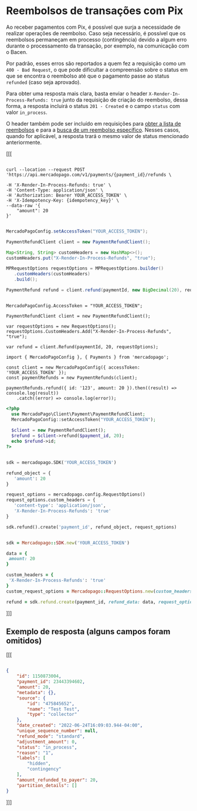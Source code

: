 # Reembolsos de transações com Pix


Ao receber pagamentos com Pix, é possível que surja a necessidade de realizar operações de reembolso. Caso seja necessário, é possível que os reembolsos permaneçam em processo (contingência) devido a algum erro durante o processamento da transação, por exemplo, na comunicação com o Bacen. 

Por padrão, esses erros são reportados a quem fez a requisição como um `400 - Bad Request`, o que pode dificultar a compreensão sobre o status em que se encontra o reembolso até que o pagamento passe ao status `refunded` (caso seja aprovado). 

Para obter uma resposta mais clara, basta enviar o header `X-Render-In-Process-Refunds: true`  junto da requisição de criação do reembolso, dessa forma, a resposta incluirá o status  `201 - Created` e o campo `status` com valor `in_process`. 

O header também pode ser incluído em requisições para [obter a lista de reembolsos](/developers/pt/reference/chargebacks/_payments_id_refunds/get) e para a [busca de um reembolso específico](/developers/pt/reference/chargebacks/_payments_id_refunds_refund_id/get). Nesses casos, quando for aplicável, a resposta trará o mesmo valor de status mencionado anteriormente.

[[[
```curl

curl --location --request POST 'https://api.mercadopago.com/v1/payments/{payment_id}/refunds \

-H 'X-Render-In-Process-Refunds: true' \
-H 'Content-Type: application/json' \
-H 'Authorization: Bearer YOUR_ACCESS_TOKEN' \
-H 'X-Idempotency-Key: {idempotency_key}' \
--data-raw '{
    "amount": 20
}'
```
```java

MercadoPagoConfig.setAccessToken("YOUR_ACCESS_TOKEN");

PaymentRefundClient client = new PaymentRefundClient();

Map<String, String> customHeaders = new HashMap<>();
customHeaders.put("X-Render-In-Process-Refunds", "true");

MPRequestOptions requestOptions = MPRequestOptions.builder()
   .customHeaders(customHeaders)
   .build();

PaymentRefund refund = client.refund(paymentId, new BigDecimal(20), requestOptions);

```
```dotnet

MercadoPagoConfig.AccessToken = "YOUR_ACCESS_TOKEN";

PaymentRefundClient client = new PaymentRefundClient();

var requestOptions = new RequestOptions();
requestOptions.CustomHeaders.Add("X-Render-In-Process-Refunds", "true");

var refund = client.Refund(paymentId, 20, requestOptions);

```
```node
import { MercadoPagoConfig }, { Payments } from 'mercadopago';

const client = new MercadoPagoConfig({ accessToken: 'YOUR_ACCESS_TOKEN' });
const paymentRefunds = new PaymentRefunds(client);

paymentRefunds.refund({ id: '123', amount: 20 }).then((result) => console.log(result))
	.catch((error) => console.log(error));
```
```php
<?php
  use MercadoPago\Client\Payment\PaymentRefundClient;
  MercadoPagoConfig::setAccessToken("YOUR_ACCESS_TOKEN");
  
  $client = new PaymentRefundClient();
  $refund = $client->refund($payment_id, 20);
  echo $refund->id;
?>
```
```python

sdk = mercadopago.SDK('YOUR_ACCESS_TOKEN')

refund_object = {
   'amount': 20
}

request_options = mercadopago.config.RequestOptions()
request_options.custom_headers = {
   'content-type': 'application/json',
   'X-Render-In-Process-Refunds': 'true'
}

sdk.refund().create('payment_id', refund_object, request_options)

```
```ruby

sdk = Mercadopago::SDK.new('YOUR_ACCESS_TOKEN')

data = {
 amount: 20
}

custom_headers = {
 'X-Render-In-Process-Refunds': 'true'
}
custom_request_options = Mercadopago::RequestOptions.new(custom_headers: custom_headers)

refund = sdk.refund.create(payment_id, refund_data: data, request_options: custom_request_options)

```
]]]

## Exemplo de resposta (alguns campos foram omitidos)

[[[
```Json

{
    "id": 1150873004,
    "payment_id": 23443394602,
    "amount": 20,
    "metadata": {},
    "source": {
        "id": "475845652",
        "name": "Test Test",
        "type": "collector"
    },
    "date_created": "2022-06-24T16:09:03.944-04:00",
    "unique_sequence_number": null,
    "refund_mode": "standard",
    "adjustment_amount": 0,
    "status": "in_process",
    "reason": "1",
    "labels": [
        "hidden",
        "contingency"
    ],
    "amount_refunded_to_payer": 20,
    "partition_details": []
}

```
]]]
